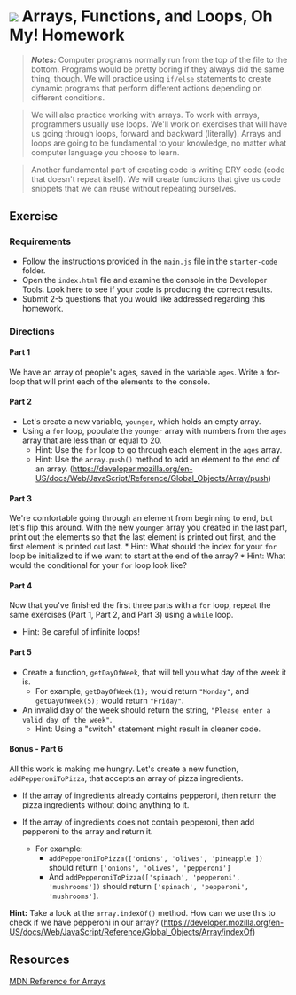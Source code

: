 # ![](https://ga-dash.s3.amazonaws.com/production/assets/logo-9f88ae6c9c3871690e33280fcf557f33.png) Arrays, Functions, and Loops, Oh My! Homework
>***Notes:*** Computer programs normally run from the top of the file to the bottom. Programs would be pretty boring if they always did the same thing, though. We will practice using `if/else` statements to create dynamic programs that perform different actions depending on different conditions.

> We will also practice working with arrays. To work with arrays, programmers usually use loops. We'll work on exercises that will have us going through loops, forward and backward (literally). Arrays and loops are going to be fundamental to your knowledge, no matter what computer language you choose to learn.

> Another fundamental part of creating code is writing DRY code (code that doesn't repeat itself). We will create functions that give us code snippets that we can reuse without repeating ourselves.

## Exercise

### Requirements
* Follow the instructions provided in the `main.js` file in the `starter-code` folder.
* Open the `index.html` file and examine the console in the Developer Tools. Look here to see if your code is producing the correct results.
* Submit 2-5 questions that you would like addressed regarding this homework.

### Directions

#### Part 1
We have an array of people's ages, saved in the variable `ages`.
	Write a for-loop that will print each of the elements to the console.

#### Part 2
* Let's create a new variable, `younger`, which holds an empty array.
* Using a `for` loop, populate the `younger` array with numbers from the `ages` array that are less than or equal to 20.
	* Hint: Use the `for` loop to go through each element in the `ages` array.
	* Hint: Use the `array.push()` method to add an element to the end of an array.
	(https://developer.mozilla.org/en-US/docs/Web/JavaScript/Reference/Global_Objects/Array/push)
  
#### Part 3
We're comfortable going through an element from beginning to end, but let's flip this around. With the new `younger` array you created in the last part, print out the elements so that the last element is printed out first, and the first element is printed out last.
	* Hint: What should the index for your `for` loop be initialized to if we want to start at the end of the array?
	* Hint: What would the conditional for your `for` loop look like?

#### Part 4
Now that you've finished the first three parts with a `for` loop, repeat the same exercises (Part 1, Part 2, and Part 3) using a `while` loop.

* Hint: Be careful of infinite loops!

#### Part 5
* Create a function, `getDayOfWeek`, that will tell you what day of the week it is.  
  * For example, `getDayOfWeek(1);` would return `"Monday"`, and `getDayOfWeek(5);` would return `"Friday"`.
* An invalid day of the week should return the string, `"Please enter a valid day of the week"`.
	* Hint: Using a "switch" statement might result in cleaner code.
  
#### Bonus - Part 6
All this work is making me hungry. Let's create a new function, `addPepperoniToPizza`, that accepts an array of pizza ingredients. 

* If the array of ingredients already contains pepperoni, then return the pizza ingredients without doing anything to it.
* If the array of ingredients does not contain pepperoni, then add pepperoni to the array and return it.

	* For example: 
		* `addPepperoniToPizza(['onions', 'olives', 'pineapple'])` should return `['onions', 'olives', 'pepperoni']`
		* And `addPepperoniToPizza(['spinach', 'pepperoni', 'mushrooms'])` should return `['spinach', 'pepperoni', 'mushrooms']`.

**Hint:** Take a look at the `array.indexOf()` method. How can we use this to check if we have pepperoni in our array?
	(https://developer.mozilla.org/en-US/docs/Web/JavaScript/Reference/Global_Objects/Array/indexOf)
  
## Resources
[MDN Reference for Arrays](https://developer.mozilla.org/en-US/docs/Web/JavaScript/Reference/Global_Objects/Array)
